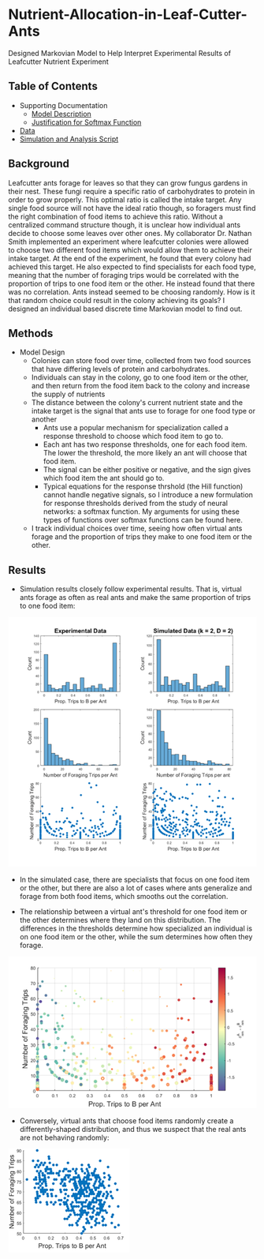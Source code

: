 # Nutrient-Allocation-in-Leaf-Cutter-Ants
Designed Markovian Model to Help Interpret Experimental Results of Leafcutter Nutrient Experiment

## Table of Contents

* Supporting Documentation
  - [Model Description](https://github.com/colinmichaellynch/Nutrient-Allocation-in-Leaf-Cutter-Ants/blob/main/Response%20Threshold%20Model%20for%20Nutrient%20Allocation%20.docx)
  - [Justification for Softmax Function](https://github.com/colinmichaellynch/Nutrient-Allocation-in-Leaf-Cutter-Ants/blob/main/Modeling%20response%20thresholds%20for%20multiple%20simultaneous%20stimuli%20using%20a%20Boltzmann-sampling%20approach.docx)
* [Data](https://github.com/colinmichaellynch/Nutrient-Allocation-in-Leaf-Cutter-Ants/blob/main/ExperimentalDataTotal.csv)
* [Simulation and Analysis Script](https://github.com/colinmichaellynch/Nutrient-Allocation-in-Leaf-Cutter-Ants/blob/main/SoftmaxModelJustAdditiveAcrossColonies.m)

## Background

Leafcutter ants forage for leaves so that they can grow fungus gardens in their nest. These fungi require a specific ratio of carbohydrates to protein in order to grow properly. This optimal ratio is called the intake target. Any single food source will not have the ideal ratio though, so foragers must find the right combination of food items to achieve this ratio. Without a centralized command structure though, it is unclear how individual ants decide to choose some leaves over other ones. My collaborator Dr. Nathan Smith implemented an experiment where leafcutter colonies were allowed to choose two different food items which would allow them to achieve their intake target. At the end of the experiment, he found that every colony had achieved this target. He also expected to find specialists for each food type, meaning that the number of foraging trips would be correlated with the proportion of trips to one food item or the other. He instead found that there was no correlation. Ants instead seemed to be choosing randomly. How is it that random choice could result in the colony achieving its goals? I designed an individual based discrete time Markovian model to find out. 

## Methods

* Model Design
  - Colonies can store food over time, collected from two food sources that have differing levels of protein and carbohydrates. 
  - Individuals can stay in the colony, go to one food item or the other, and then return from the food item back to the colony and increase the supply of nutrients
  - The distance between the colony's current nutrient state and the intake target is the signal that ants use to forage for one food type or another
    * Ants use a popular mechanism for specialization called a response threshold to choose which food item to go to. 
    * Each ant has two response thresholds, one for each food item. The lower the threshold, the more likely an ant will choose that food item. 
    * The signal can be either positive or negative, and the sign gives which food item the ant should go to. 
    * Typical equations for the response thrshold (the Hill function) cannot handle negative signals, so I introduce a new formulation for response thresholds derived from the study of neural networks: a softmax function. My arguments for using these types of functions over softmax functions can be found here. 
  - I track individual choices over time, seeing how often virtual ants forage and the proportion of trips they make to one food item or the other. 
  
## Results 
  
  * Simulation results closely follow experimental results. That is, virtual ants forage as often as real ants and make the same proportion of trips to one food item:
  
![](/Images/experimentVsSim.png)
  
  * In the simulated case, there are specialists that focus on one food item or the other, but there are also a lot of cases where ants generalize and forage from both food items, which smooths out the correlation. 
  
  * The relationship between a virtual ant's threshold for one food item or the other determines where they land on this distribution. The differences in the thresholds determine how specialized an individual is on one food item or the other, while the sum determines how often they forage.  
  
![](/Images/responseThresholds.png)
  
  * Conversely, virtual ants that choose food items randomly create a differently-shaped distribution, and thus we suspect that the real ants are not behaving randomly: 

![](/Images/randomForaging.png)
